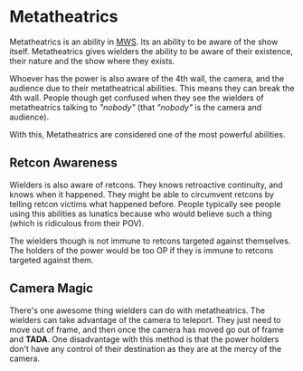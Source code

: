 # Metatheatrics

Metatheatrics is an ability in [MWS](../Megarchive%20Warehouse%20Show.md). Its an ability to be aware of the show itself. Metatheatrics gives wielders the ability to be aware of their existence, their nature and the show where they exists. 

Whoever has the power is also aware of the 4th wall, the camera, and the audience due to their metatheatrical abilities. This means they can break the 4th wall. People though get confused when they see the wielders of metatheatrics talking to *"nobody"* (that *"nobody"* is the camera and audience).

With this, Metatheatrics are considered one of the most powerful abilities.

## Retcon Awareness
Wielders is also aware of retcons. They knows retroactive continuity, and knows when it happened. They might be able to circumvent retcons by telling retcon victims what happened before. People typically see people using this abilities as lunatics because who would believe such a  thing (which is ridiculous from their POV).

The wielders though is not immune to retcons targeted against themselves. The holders of the power would be too OP if they is immune to retcons targeted against them.

## Camera Magic

There's one awesome thing wielders can do with metatheatrics. The wielders can take advantage of the camera to teleport. They just need to move out of frame, and then once the camera has moved go out of frame and **TADA**. One disadvantage with this method is that the power holders don't have any control of their destination as they are at the mercy of the camera.